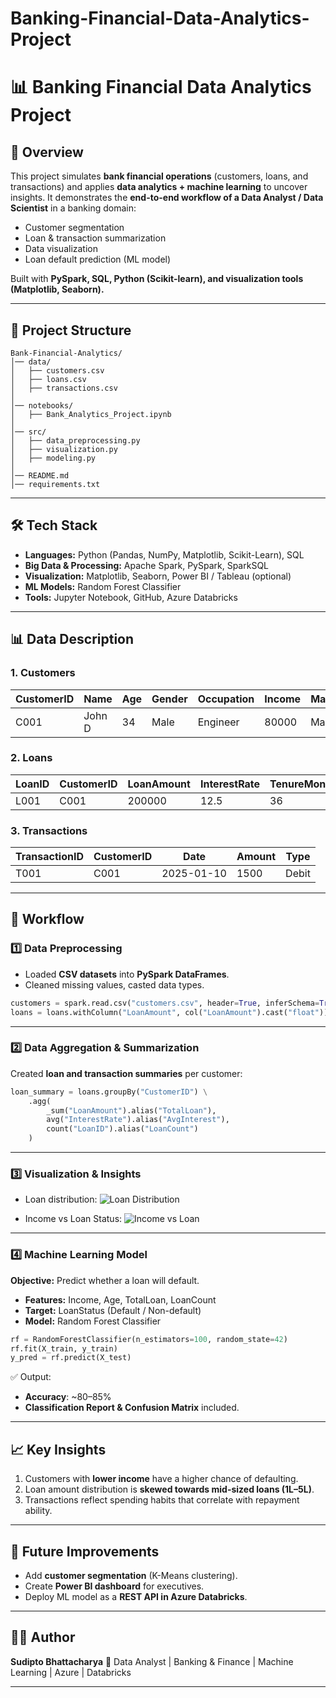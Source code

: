 # Banking-Financial-Data-Analytics-Project

# 📊 Banking Financial Data Analytics Project

## 🔹 Overview

This project simulates **bank financial operations** (customers, loans, and transactions) and applies **data analytics + machine learning** to uncover insights.
It demonstrates the **end-to-end workflow of a Data Analyst / Data Scientist** in a banking domain:

* Customer segmentation
* Loan & transaction summarization
* Data visualization
* Loan default prediction (ML model)

Built with **PySpark, SQL, Python (Scikit-learn), and visualization tools (Matplotlib, Seaborn).**

---

## 📂 Project Structure

```
Bank-Financial-Analytics/
│── data/
│   ├── customers.csv
│   ├── loans.csv
│   ├── transactions.csv
│
│── notebooks/
│   ├── Bank_Analytics_Project.ipynb
│
│── src/
│   ├── data_preprocessing.py
│   ├── visualization.py
│   ├── modeling.py
│
│── README.md
│── requirements.txt
```

---

## 🛠️ Tech Stack

* **Languages:** Python (Pandas, NumPy, Matplotlib, Scikit-Learn), SQL
* **Big Data & Processing:** Apache Spark, PySpark, SparkSQL
* **Visualization:** Matplotlib, Seaborn, Power BI / Tableau (optional)
* **ML Models:** Random Forest Classifier
* **Tools:** Jupyter Notebook, GitHub, Azure Databricks

---

## 📊 Data Description

### 1. **Customers**

| CustomerID | Name   | Age | Gender | Occupation | Income | MaritalStatus |
| ---------- | ------ | --- | ------ | ---------- | ------ | ------------- |
| C001       | John D | 34  | Male   | Engineer   | 80000  | Married       |

### 2. **Loans**

| LoanID | CustomerID | LoanAmount | InterestRate | TenureMonths | LoanStatus |
| ------ | ---------- | ---------- | ------------ | ------------ | ---------- |
| L001   | C001       | 200000     | 12.5         | 36           | Active     |

### 3. **Transactions**

| TransactionID | CustomerID | Date       | Amount | Type  |
| ------------- | ---------- | ---------- | ------ | ----- |
| T001          | C001       | 2025-01-10 | 1500   | Debit |

---

## 🚀 Workflow

### 1️⃣ Data Preprocessing

* Loaded **CSV datasets** into **PySpark DataFrames**.
* Cleaned missing values, casted data types.

```python
customers = spark.read.csv("customers.csv", header=True, inferSchema=True)
loans = loans.withColumn("LoanAmount", col("LoanAmount").cast("float"))
```

---

### 2️⃣ Data Aggregation & Summarization

Created **loan and transaction summaries** per customer:

```python
loan_summary = loans.groupBy("CustomerID") \
    .agg(
        _sum("LoanAmount").alias("TotalLoan"),
        avg("InterestRate").alias("AvgInterest"),
        count("LoanID").alias("LoanCount")
    )
```

---

### 3️⃣ Visualization & Insights

* Loan distribution:
  ![Loan Distribution](images/loan_dist.png)

* Income vs Loan Status:
  ![Income vs Loan](images/income_loan.png)

---

### 4️⃣ Machine Learning Model

**Objective:** Predict whether a loan will default.

* **Features:** Income, Age, TotalLoan, LoanCount
* **Target:** LoanStatus (Default / Non-default)
* **Model:** Random Forest Classifier

```python
rf = RandomForestClassifier(n_estimators=100, random_state=42)
rf.fit(X_train, y_train)
y_pred = rf.predict(X_test)
```

✅ Output:

* **Accuracy**: ~80–85%
* **Classification Report & Confusion Matrix** included.

---

## 📈 Key Insights

1. Customers with **lower income** have a higher chance of defaulting.
2. Loan amount distribution is **skewed towards mid-sized loans (1L–5L)**.
3. Transactions reflect spending habits that correlate with repayment ability.

---

## 📌 Future Improvements

* Add **customer segmentation** (K-Means clustering).
* Create **Power BI dashboard** for executives.
* Deploy ML model as a **REST API in Azure Databricks**.

---

## 🧑‍💻 Author

**Sudipto Bhattacharya**
📌 Data Analyst | Banking & Finance | Machine Learning | Azure | Databricks

---
